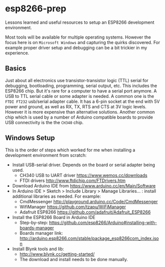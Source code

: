# esp8266-prep

Lessons learned and useful resources to setup an ESP8266 development environment.

Most tools will be available for multiple operating systems. However the focus here is on `Microsoft Windows` and capturing the quirks discovered. For example proper driver setup and debugging can be a bit trickier in my experience.


## Basics

Just about all electronics use transistor-transistor logic (TTL) serial for debugging, bootloading, programming, serial output, etc. This includes the ESP8266 chip. But it's rare for a computer to have a serial port anymore. A USB to TTL serial cable or some adapter is needed. A common one is the `FTDI FT232` usb/serial adapter cable. It has a 6-pin socket at the end with 5V power and ground, as well as RX, TX, RTS and CTS at 3V logic levels. However it is more expensive than alternative solutions. Another common chip which is used by a number of Arduino compatible boards to provide USB connectivity is the the `CH340` chip.

## Windows Setup

This is the order of steps which worked for me when installing a development environment from scratch:

- Install USB-serial driver. Depends on the board or serial adapter being used.
  - CH340 USB to UART driver https://www.wemos.cc/downloads
  - FTDI drivers http://www.ftdichip.com/FTDrivers.htm
- Download Arduino IDE from https://www.arduino.cc/en/Main/Software
- In Arduino IDE > Sketch > Include Library > Manage Libraries... : install additional libraries as needed. For example:
    - CmdMessenger http://playground.arduino.cc/Code/CmdMessenger
    - WifiManager https://github.com/tzapu/WiFiManager
    - Adafruit ESP8266 https://github.com/adafruit/Adafruit_ESP8266
- Install the ESP8266 Board in Arduino IDE
    - Step-by-step: https://github.com/esp8266/Arduino#installing-with-boards-manager
    - Boards manager link: http://arduino.esp8266.com/stable/package_esp8266com_index.json
- Install Blynk tools and lib:
    - http://www.blynk.cc/getting-started/
    - The download and install needs to be done manually.
